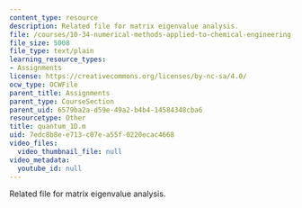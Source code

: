 ```yaml
---
content_type: resource
description: Related file for matrix eigenvalue analysis.
file: /courses/10-34-numerical-methods-applied-to-chemical-engineering-fall-2005/7edc8b8ee713c07ea55f0220ecac4668_quantum_1D.m
file_size: 5008
file_type: text/plain
learning_resource_types:
- Assignments
license: https://creativecommons.org/licenses/by-nc-sa/4.0/
ocw_type: OCWFile
parent_title: Assignments
parent_type: CourseSection
parent_uid: 6579ba2a-d59e-49a2-b4b4-14584348cba6
resourcetype: Other
title: quantum_1D.m
uid: 7edc8b8e-e713-c07e-a55f-0220ecac4668
video_files:
  video_thumbnail_file: null
video_metadata:
  youtube_id: null
---
```

Related file for matrix eigenvalue analysis.